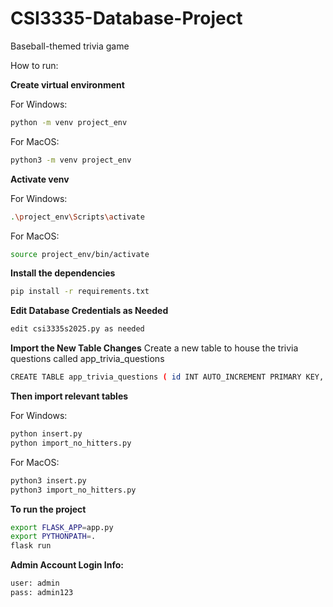 # CSI3335-Database-Project
Baseball-themed trivia game

How to run:

**Create virtual environment**

For Windows:
```bash
python -m venv project_env
```
For MacOS:
```bash
python3 -m venv project_env
```



**Activate venv**

For Windows:
```bash
.\project_env\Scripts\activate
```
For MacOS:
```bash
source project_env/bin/activate
```



**Install the dependencies**
```bash
pip install -r requirements.txt
```



**Edit Database Credentials as Needed**
```bash
edit csi3335s2025.py as needed
```



**Import the New Table Changes**
Create a new table to house the trivia questions called app_trivia_questions
```bash
CREATE TABLE app_trivia_questions ( id INT AUTO_INCREMENT PRIMARY KEY, difficulty VARCHAR(20), template TEXT, fetchers TEXT, sql_template TEXT, wrong_sql_template TEXT);
```



**Then import relevant tables**

For Windows:
```bash
python insert.py
python import_no_hitters.py
```
For MacOS:
```bash
python3 insert.py
python3 import_no_hitters.py
```



**To run the project**
```bash
export FLASK_APP=app.py
export PYTHONPATH=.
flask run
```



**Admin Account Login Info:**
```bash
user: admin
pass: admin123
```